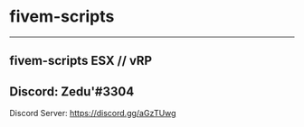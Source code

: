 
# fivem-scripts
-----------------------------
fivem-scripts ESX // vRP
-----------------------------
Discord: Zedu'#3304
-----------------------------
Discord Server: https://discord.gg/aGzTUwg
